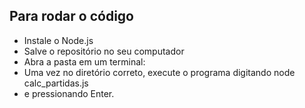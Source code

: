 ## Para rodar o código

* Instale o Node.js
* Salve o repositório no seu computador
* Abra a pasta em um terminal:
* Uma vez no diretório correto, execute o programa digitando 
            node calc_partidas.js
* e pressionando Enter.